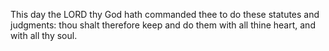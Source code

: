 This day the LORD thy God hath commanded thee to do these statutes and judgments: thou shalt therefore keep and do them with all thine heart, and with all thy soul.
